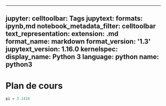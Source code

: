 
---
jupyter:
  celltoolbar: Tags
  jupytext:
    formats: ipynb,md
    notebook_metadata_filter: celltoolbar
    text_representation:
      extension: .md
      format_name: markdown
      format_version: '1.3'
      jupytext_version: 1.16.0
  kernelspec:
    display_name: Python 3
    language: python
    name: python3
---

<!-- #region id="fe9adba3" -->
# Plan de cours
<!-- #endregion -->

```python id="a94de193"
pi = 3.1416
```
